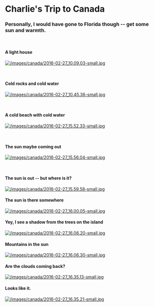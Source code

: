 # Charlie's Trip to Canada

### Personally, I would have gone to Florida though -- get some sun and warmth.
<br />

#### A light house
[![/images/canada/2016-02-27_10.09.03-small.jpg](/images/canada/2016-02-27_10.09.03-small.jpg)](/images/canada/2016-02-27_10.09.03.jpg)

<br />

#### Cold rocks and cold water
[![/images/canada/2016-02-27_10.45.36-small.jpg](/images/canada/2016-02-27_10.45.36-small.jpg)](/images/canada/2016-02-27_10.45.36.jpg)

<br />

#### A cold beach with cold water
[![/images/canada/2016-02-27_15.52.33-small.jpg](/images/canada/2016-02-27_15.52.33-small.jpg)](/images/canada/2016-02-27_15.52.33.jpg)

<br />

#### The sun maybe coming out
[![/images/canada/2016-02-27_15.56.04-small.jpg](/images/canada/2016-02-27_15.56.04-small.jpg)](/images/canada/2016-02-27_15.56.04.jpg)

<br />

#### The sun is out -- but where is it?

[![/images/canada/2016-02-27_15.59.58-small.jpg](/images/canada/2016-02-27_15.59.58-small.jpg)](/images/canada/2016-02-27_15.59.58.jpg)
<br />

#### The sun is there somewhere

[![/images/canada/2016-02-27_16.00.05-small.jpg](/images/canada/2016-02-27_16.00.05-small.jpg)](/images/canada/2016-02-27_16.00.05.jpg)
<br />

#### Yey, I see a shadow from the trees on the island

[![/images/canada/2016-02-27_16.06.20-small.jpg](/images/canada/2016-02-27_16.06.20-small.jpg)](/images/canada/2016-02-27_16.06.20.jpg)
<br />

#### Mountains in the sun

[![/images/canada/2016-02-27_16.06.30-small.jpg](/images/canada/2016-02-27_16.06.30-small.jpg)](/images/canada/2016-02-27_16.06.30.jpg)
<br />

#### Are the clouds coming back?

[![/images/canada/2016-02-27_16.35.13-small.jpg](/images/canada/2016-02-27_16.35.13-small.jpg)](/images/canada/2016-02-27_16.35.13.jpg)
<br />

#### Looks like it.

[![/images/canada/2016-02-27_16.35.21-small.jpg](/images/canada/2016-02-27_16.35.21-small.jpg)](/images/canada/2016-02-27_16.35.21.jpg)

